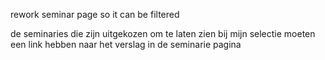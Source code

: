 rework seminar page so it can be filtered

de seminaries die zijn uitgekozen om te laten zien bij mijn selectie moeten een link hebben naar het verslag
in de seminarie pagina